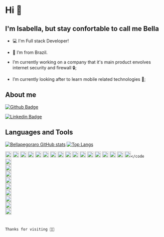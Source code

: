 # Hi 👋

## I'm Isabella, but stay confortable to call me Bella

- :computer: I'm Full stack Developer!

- :house_with_garden: I’m from Brazil.

- I’m currently working on a company that it's main product envolves internet security and firewall :lock:;

- I’m currently looking after to learn mobile related technologies :iphone:;


## About me

[![Github Badge](https://img.shields.io/badge/-Github-000?style=flat-square&logo=Github&logoColor=white&link=https://github.com/bellapegoraro/)](https://github.com/bellapegoraro/)

[![Linkedin Badge](https://img.shields.io/badge/-LinkedIn-blue?style=flat-square&logo=Linkedin&logoColor=white&link=https://www.linkedin.com/in/isabella-pegoraro-marcondes/)](https://www.linkedin.com/in/isabella-pegoraro-marcondes/)

## Languages and Tools
[![Bellapegoraro GitHub stats](https://github-readme-stats.vercel.app/api/?username=bellapegoraro)](https://github.com/bellapegoraro/github-readme-stats)
[![Top Langs](https://github-readme-stats.vercel.app/api/top-langs/?username=bellapegoraro&layout=compact)](https://github.com/bellapegoraro/github-readme-stats)

<code><img height= "20" src="https://img.shields.io/badge/JavaScript-F7DF1E?style=for-the-badge&logo=javascript&logoColor=black"></code>
<code><img height= "20" src="https://img.shields.io/badge/CSS3-1572B6?style=for-the-badge&logo=css3&logoColor=white"></code>
<code><img height= "20" src="https://img.shields.io/badge/HTML-239120?style=for-the-badge&logo=html5&logoColor=white"></code>
<code><img height= "20" src="https://img.shields.io/badge/Pug-E3C29B?style=for-the-badge&logo=pug&logoColor=black"></code>
<code><img height= "20" src="https://img.shields.io/badge/Yarn-2C8EBB?style=for-the-badge&logo=yarn&logoColor=white"></code>
<code><img height= "20" src="https://img.shields.io/badge/Jest-C21325?style=for-the-badge&logo=jest&logoColor=white"></code>
<code><img height= "20" src="https://img.shields.io/badge/React-20232A?style=for-the-badge&logo=react&logoColor=61DAFB"></code>
<code><img height= "20" src="https://img.shields.io/badge/Vue.js-35495E?style=for-the-badge&logo=vuedotjs&logoColor=4FC08D"></code>
<code><img height= "20" src="https://img.shields.io/badge/styled--components-DB7093?style=for-the-badge&logo=styled-components&logoColor=white"></code>
<code><img height= "20" src="https://img.shields.io/badge/Material--UI-0081CB?style=for-the-badge&logo=material-ui&logoColor=white"></code>
<code><img height= "20" src="https://img.shields.io/badge/Redux-593D88?style=for-the-badge&logo=redux&logoColor=white"></code>
<code><img height= "20" src="https://img.shields.io/badge/json-5E5C5C?style=for-the-badge&logo=json&logoColor=white"></code>
<code><img height= "20" src="https://img.shields.io/badge/Python-3776AB?style=for-the-badge&logo=python&logoColor=white"></code>
<code><img height= "20" src="https://img.shields.io/badge/MySQL-00000F?style=for-the-badge&logo=mysql&logoColor=white"></code>
<code><img height= "20" src="https://img.shields.io/badge/PostgreSQL-316192?style=for-the-badge&logo=postgresql&logoColor=white"></code>
<code><img height= "20" src="https://img.shields.io/badge/SQLite-07405E?style=for-the-badge&logo=sqlite&logoColor=white"></code>
<code><img height= "20" src="https://img.shields.io/badge/DJANGO-REST-ff1709?style=for-the-badge&logo=django&logoColor=white&color=ff1709&labelColor=gray"></code
<code><img height= "20" src="https://img.shields.io/badge/Flask-000000?style=for-the-badge&logo=flask&logoColor=white"></code>
<code><img height= "20" src="https://img.shields.io/badge/Docker-2CA5E0?style=for-the-badge&logo=docker&logoColor=white"></code>
<code><img height= "20" src="https://img.shields.io/badge/Git-F05032?style=for-the-badge&logo=git&logoColor=white"></code>
<code><img height= "20" src="https://img.shields.io/badge/Heroku-430098?style=for-the-badge&logo=heroku&logoColor=white"></code>
<code><img height= "20" src="https://img.shields.io/badge/Vercel-000000?style=for-the-badge&logo=vercel&logoColor=white"></code>
<code><img height= "20" src="https://img.shields.io/badge/Ubuntu-E95420?style=for-the-badge&logo=ubuntu&logoColor=white"></code>
<code><img height= "20" src="https://img.shields.io/badge/Figma-F24E1E?style=for-the-badge&logo=figma&logoColor=white"></code>
<code><img height= "20" src="https://img.shields.io/badge/Trello-0052CC?style=for-the-badge&logo=trello&logoColor=white"></code>
<code><img height= "20" src="https://img.shields.io/badge/Notion-000000?style=for-the-badge&logo=notion&logoColor=white"></code>


Thanks for visiting :woman_technologist:
